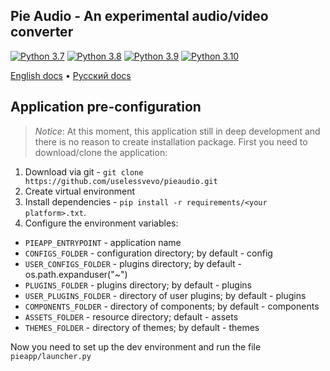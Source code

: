 ## Pie Audio - An experimental audio/video converter
[![Python 3.7](https://img.shields.io/badge/python-3.7-blue.svg)](https://www.python.org/downloads/release/python-360/)
[![Python 3.8](https://img.shields.io/badge/python-3.8-blue.svg)](https://www.python.org/downloads/release/python-360/)
[![Python 3.9](https://img.shields.io/badge/python-3.9-blue.svg)](https://www.python.org/downloads/release/python-360/)
[![Python 3.10](https://img.shields.io/badge/python-3.10-blue.svg)](https://www.python.org/downloads/release/python-360/)

[English docs](https://github.com/uselessvevo/pie-audio/tree/docs/docs/en/cloudykit) • [Русский docs](https://github.com/uselessvevo/pie-audio/tree/docs/docs/ru/cloudykit)

## Application pre-configuration
> *Notice*: At this moment, this application still in deep development and there is no reason to create installation package. First you need to download/clone the application:

1. Download via git - `git clone https://github.com/uselessvevo/pieaudio.git `
2. Create virtual environment
3. Install dependencies - `pip install -r requirements/<your platform>.txt`.
4. Configure the environment variables:
* `PIEAPP_ENTRYPOINT` - application name
* `CONFIGS_FOLDER` - configuration directory; by default - config
* `USER_CONFIGS_FOLDER` - plugins directory; by default - os.path.expanduser("~")
* `PLUGINS_FOLDER` - plugins directory; by default - plugins
* `USER_PLUGINS_FOLDER` - directory of user plugins; by default - plugins
* `COMPONENTS_FOLDER` - directory of components; by default - components
* `ASSETS_FOLDER` - resource directory; default - assets
* `THEMES_FOLDER` - directory of themes; by default - themes

Now you need to set up the dev environment and run the file `pieapp/launcher.py `
